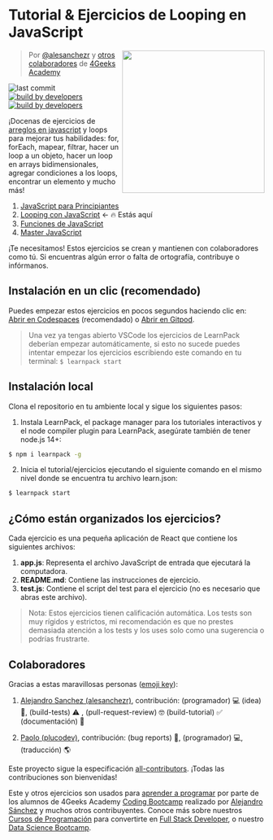 <!-- hide -->
# Tutorial & Ejercicios de Looping en JavaScript 
<!-- endhide -->

<!-- hide -->
<a href="https://www.4geeksacademy.co"><img height="280" align="right" src="https://github.com/4GeeksAcademy/javascript-arrays-exercises-tutorial/blob/master/badge-loop.png"></a>

> Por [@alesanchezr](https://twitter.com/alesanchezr) y [otros colaboradores](https://github.com/4GeeksAcademy/javascript-arrays-exercises-tutorial/graphs/contributors) de [4Geeks Academy](https://4geeksacademy.co/)

![last commit](https://img.shields.io/github/last-commit/4geeksacademy/javascript-arrays-exercises-tutorial)
[![build by developers](https://img.shields.io/badge/build_by-Developers-blue)](https://breatheco.de)
[![build by developers](https://img.shields.io/twitter/follow/4geeksacademy?style=social&logo=twitter)](https://twitter.com/4geeksacademy)

<!-- endhide -->

¡Docenas de ejercicios de [arreglos en javascript](https://4geeks.com/lesson/what-is-an-array-define-array) y loops para mejorar tus habilidades: for, forEach, mapear, filtrar, hacer un loop a un objeto, hacer un loop en arrays bidimensionales, agregar condiciones a los loops, encontrar un elemento y mucho más!

<!-- hide -->
<ol>
  <li><a href="https://github.com/4GeeksAcademy/javascript-beginner-exercises-tutorial">JavaScript para Principiantes</a></li>
  <li><a href="https://github.com/4GeeksAcademy/javascript-arrays-exercises-tutorial">Looping con JavaScript</a> ← 🔥 Estás aquí</li>
  <li><a href="https://github.com/4GeeksAcademy/javascript-functions-exercises-tutorial">Funciones de JavaScript </a></li>
  <li><a href="https://github.com/4GeeksAcademy/master-javascript-programming-exercises">Master JavaScript</a></li>
</ol>

¡Te necesitamos! Estos ejercicios se crean y mantienen con colaboradores como tú. Si encuentras algún error o falta de ortografía, contribuye o infórmanos.


## Instalación en un clic (recomendado)

Puedes empezar estos ejercicios en pocos segundos haciendo clic en: [Abrir en Codespaces](https://codespaces.new/?repo=4GeeksAcademy/javascript-arrays-exercises-tutorial) (recomendado) o [Abrir en Gitpod](https://gitpod.io#https://github.com/4GeeksAcademy/javascript-arrays-exercises-tutorial).

> Una vez ya tengas abierto VSCode los ejercicios de LearnPack deberían empezar automáticamente, si esto no sucede puedes intentar empezar los ejercicios escribiendo este comando en tu terminal: `$ learnpack start`

## Instalación local

Clona el repositorio en tu ambiente local y sigue los siguientes pasos:

1. Instala LearnPack, el package manager para los tutoriales interactivos y el node compiler plugin para LearnPack, asegúrate también de tener node.js 14+:

```bash
$ npm i learnpack -g
```

2. Inicia el tutorial/ejercicios ejecutando el siguiente comando en el mismo nivel donde se encuentra tu archivo learn.json:

```bash
$ learnpack start
```

<!-- endhide -->

## ¿Cómo están organizados los ejercicios?

Cada ejercicio es una pequeña aplicación de React que contiene los siguientes archivos:

1. **app.js**: Representa el archivo JavaScript de entrada que ejecutará la computadora.
2. **README.md**: Contiene las instrucciones de ejercicio.
3. **test.js**: Contiene el script del test para el ejercicio (no es necesario que abras este archivo).

> Nota: Estos ejercicios tienen calificación automática. Los tests son muy rígidos y estrictos, mi recomendación es que no prestes demasiada atención a los tests y los uses solo como una sugerencia o podrías frustrarte.

## Colaboradores
 
Gracias a estas maravillosas personas ([emoji key](https://github.com/kentcdodds/all-contributors#emoji-key)):

1. [Alejandro Sanchez (alesanchezr)](https://github.com/alesanchezr), contribución: (programador) 💻 (idea) 🤔, (build-tests) ⚠️ , (pull-request-review) 🤓 (build-tutorial) ✅ (documentación) 📖

2. [Paolo (plucodev)](https://github.com/plucodev), contribución: (bug reports) 🐛, (programador) 💻, (traducción) 🌎

Este proyecto sigue la especificación [all-contributors](https://github.com/kentcdodds/all-contributors). ¡Todas las contribuciones son bienvenidas!

Este y otros ejercicios son usados para [aprender a programar](https://4geeksacademy.com/es/aprender-a-programar/aprender-a-programar-desde-cero) por parte de los alumnos de 4Geeks Academy [Coding Bootcamp](https://4geeksacademy.com/us/coding-bootcamp) realizado por [Alejandro Sánchez](https://twitter.com/alesanchezr) y muchos otros contribuyentes. Conoce más sobre nuestros [Cursos de Programación](https://4geeksacademy.com/es/curso-de-programacion-desde-cero?lang=es) para convertirte en [Full Stack Developer](https://4geeksacademy.com/es/coding-bootcamps/desarrollador-full-stack/?lang=es), o nuestro [Data Science Bootcamp](https://4geeksacademy.com/es/coding-bootcamps/curso-datascience-machine-learning).
